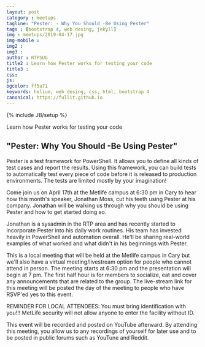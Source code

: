 ```yaml
---
layout: post
category : meetups
tagline: "Pester: - Why You Should -Be Using Pester"
tags : [bootstrap 4, web desing, jekyll]
img : meetups/2019-04-17.jpg
img-mobile : 
img2 : 
img3 : 
author : RTPSUG
title2 : Learn how Pester works for testing your code
title3 : 
css: 
js: 
bgcolor: ff5a71
keywords: helium, web desing, css, html, bootstrap 4
canonical: https://fullit.github.io
---
```

{% include JB/setup %}

Learn how Pester works for testing your code

<!--more-->

## "Pester: Why You Should -Be Using Pester"

Pester is a test framework for PowerShell. It allows you to define all kinds of test cases and report the results. Using this framework, you can build tests to automatically test every piece of code before it is released to production environments. The tests are limited mostly by your imagination!

Come join us on April 17th at the Metlife campus at 6:30 pm in Cary to hear how this month's speaker, Jonathan Moss, cut his teeth using Pester at his company. Jonathan will be walking us through why you should be using Pester and how to get started doing so.

Jonathan is a sysadmin in the RTP area and has recently started to incorporate Pester into his daily work routines. His team has invested heavily in PowerShell and automation overall. He'll be sharing real-world examples of what worked and what didn't in his beginnings with Pester.

This is a local meeting that will be held at the Metlife campus in Cary but we'll also have a virtual meeting/livestream option for people who cannot attend in person. The meeting starts at 6:30 pm and the presentation will begin at 7 pm. The first half hour is for members to socialize, eat and cover any announcements that are related to the group. The live-stream link for this meeting will be posted the day of the meeting to people who have RSVP'ed yes to this event.

REMINDER FOR LOCAL ATTENDEES: You must bring identification with you!!! MetLife security will not allow anyone to enter the facility without ID.

This event will be recorded and posted on YouTube afterward. By attending this meeting, you allow us to any recordings of yourself for later use and to be posted in public forums such as YouTune and Reddit.

